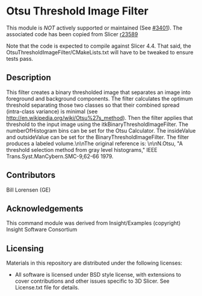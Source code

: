 Otsu Threshold Image Filter
===========================

This module is _NOT_ actively supported or maintained (See [#3401](http://na-mic.org/Mantis/view.php?id=3401)).
The associated code has been copied from Slicer [r23589](http://viewvc.slicer.org/viewvc.cgi/Slicer4?view=revision&revision=23589)

Note that the code is expected to compile against Slicer 4.4. That said, 
the OtsuThresholdImageFilter/CMakeLists.txt will have to be tweaked to ensure tests pass.

Description
-----------

This filter creates a binary thresholded image that separates an image into foreground and background components. The filter calculates the optimum threshold separating those two classes so that their combined spread (intra-class variance) is minimal (see http://en.wikipedia.org/wiki/Otsu%27s_method).  Then the filter applies that threshold to the input image using the itkBinaryThresholdImageFilter. The numberOfHistogram bins can be set for the Otsu Calculator. The insideValue and outsideValue can be set for the BinaryThresholdImageFilter.  The filter produces a labeled volume.\n\nThe original reference is: \n\nN.Otsu, "A threshold selection method from gray level histograms," IEEE Trans.Syst.ManCybern.SMC-9,62-66 1979.

Contributors
------------

Bill Lorensen (GE)

Acknowledgements
----------------

This command module was derived from Insight/Examples (copyright) Insight Software Consortium

Licensing
---------
Materials in this repository are distributed under the following licenses:

* All software is licensed under BSD style license, with extensions to cover
contributions and other issues specific to 3D Slicer. 
See License.txt file for details.
